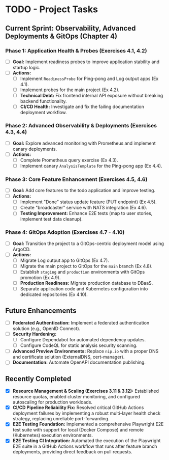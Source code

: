 # TODO - Project Tasks

## Current Sprint: Observability, Advanced Deployments & GitOps (Chapter 4)

### Phase 1: Application Health & Probes (Exercises 4.1, 4.2)
- [ ] **Goal:** Implement readiness probes to improve application stability and startup logic.
- [ ] **Actions:**
    - [ ] Implement `ReadinessProbe` for Ping-pong and Log output apps (Ex 4.1).
    - [ ] Implement probes for the main project (Ex 4.2).
    - [ ] **Technical Debt:** Fix frontend internal API exposure without breaking backend functionality.
    - [ ] **CI/CD Health:** Investigate and fix the failing documentation deployment workflow.

### Phase 2: Advanced Observability & Deployments (Exercises 4.3, 4.4)
- [ ] **Goal:** Explore advanced monitoring with Prometheus and implement canary deployments.
- [ ] **Actions:**
    - [ ] Complete Prometheus query exercise (Ex 4.3).
    - [ ] Implement canary `AnalysisTemplate` for the Ping-pong app (Ex 4.4).

### Phase 3: Core Feature Enhancement (Exercises 4.5, 4.6)
- [ ] **Goal:** Add core features to the todo application and improve testing.
- [ ] **Actions:**
    - [ ] Implement "Done" status update feature (PUT endpoint) (Ex 4.5).
    - [ ] Create "broadcaster" service with NATS integration (Ex 4.6).
    - [ ] **Testing Improvement:** Enhance E2E tests (map to user stories, implement test data cleanup).

### Phase 4: GitOps Adoption (Exercises 4.7 - 4.10)
- [ ] **Goal:** Transition the project to a GitOps-centric deployment model using ArgoCD.
- [ ] **Actions:**
    - [ ] Migrate Log output app to GitOps (Ex 4.7).
    - [ ] Migrate the main project to GitOps for the `main` branch (Ex 4.8).
    - [ ] Establish `staging` and `production` environments with GitOps promotion (Ex 4.9).
    - [ ] **Production Readiness:** Migrate production database to DBaaS.
    - [ ] Separate application code and Kubernetes configuration into dedicated repositories (Ex 4.10).

## Future Enhancements
- [ ] **Federated Authentication:** Implement a federated authentication solution (e.g., OpenID Connect).
- [ ] **Security Hardening:**
    - [ ] Configure Dependabot for automated dependency updates.
    - [ ] Configure CodeQL for static analysis security scanning.
- [ ] **Advanced Preview Environments:** Replace `nip.io` with a proper DNS and certificate solution (ExternalDNS, cert-manager).
- [ ] **Documentation:** Automate OpenAPI documentation publishing.

## Recently Completed
- [x] **Resource Management & Scaling (Exercises 3.11 & 3.12):** Established resource quotas, enabled cluster monitoring, and configured autoscaling for production workloads.
- [x] **CI/CD Pipeline Reliability Fix:** Resolved critical GitHub Actions deployment failures by implementing a robust multi-layer health check strategy, replacing unreliable port-forwarding.
- [x] **E2E Testing Foundation:** Implemented a comprehensive Playwright E2E test suite with support for local (Docker Compose) and remote (Kubernetes) execution environments.
- [x] **E2E Testing CI Integration:** Automated the execution of the Playwright E2E suite in a GitHub Actions workflow that runs after feature branch deployments, providing direct feedback on pull requests.
